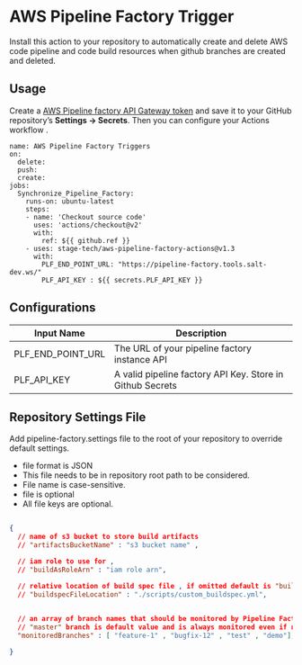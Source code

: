 # AWS Pipeline Factory Trigger

Install this action to your repository to automatically create and delete AWS code pipeline and code build resources when github branches are created and deleted.

## Usage

Create a [AWS Pipeline factory API Gateway token](https://link-to-documentation-later) and save it to your GitHub repository’s **Settings → Secrets**. Then you can configure your Actions workflow .

```workflow
name: AWS Pipeline Factory Triggers
on: 
  delete:
  push:
  create:
jobs:
  Synchronize_Pipeline_Factory: 
    runs-on: ubuntu-latest
    steps:
    - name: 'Checkout source code'
      uses: 'actions/checkout@v2'
      with:
        ref: ${{ github.ref }}
    - uses: stage-tech/aws-pipeline-factory-actions@v1.3
      with: 
        PLF_END_POINT_URL: "https://pipeline-factory.tools.salt-dev.ws/"
        PLF_API_KEY : ${{ secrets.PLF_API_KEY }}
```

## Configurations

|Input Name |Description
|-|-|
|PLF_END_POINT_URL| The URL of your pipeline factory instance API|
|PLF_API_KEY| A valid pipeline factory API Key. Store in Github Secrets |

## Repository Settings File

Add  pipeline-factory.settings file to the root of your repository to override default settings.
- file format is JSON
- This file needs to be in repository root path to be considered.
- File name is case-sensitive.
- file is optional 
- All file keys are optional. 

```json

{
  // name of s3 bucket to store build artifacts
  // "artifactsBucketName" : "s3 bucket name" ,

  // iam role to use for , 
  // "buildAsRoleArn" : "iam role arn",

  // relative location of build spec file , if omitted default is "buildspec.yml"
  // "buildspecFileLocation" : "./scripts/custom_buildspec.yml",

  
  // an array of branch names that should be monitored by Pipeline Factory 
  // "master" branch is default value and is always monitored even if not on the list.
  "monitoredBranches" : [ "feature-1" , "bugfix-12" , "test" , "demo"],

}

```